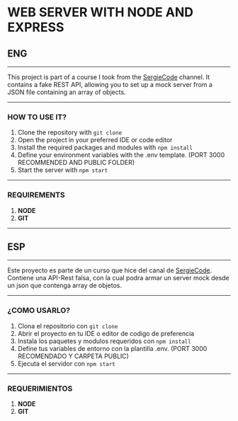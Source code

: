 # WEB SERVER WITH NODE AND EXPRESS

## ENG  
---  
This project is part of a course I took from the [SergieCode](https://www.youtube.com/watch?v=I17ln313Pjk&t=10479s) channel. It contains a fake REST API, allowing you to set up a mock server from a JSON file containing an array of objects.  

---  
### HOW TO USE IT?  
1. Clone the repository with `git clone`  
2. Open the project in your preferred IDE or code editor  
3. Install the required packages and modules with `npm install`
4. Define your environment variables with the .env template. (PORT 3000 RECOMMENDED AND PUBLIC FOLDER)
5. Start the server with `npm start`  
---  
### REQUIREMENTS  
1. **NODE**  
2. **GIT**  

---

## ESP
---
Este proyecto es parte de un curso que hice del canal de [SergieCode](https://www.youtube.com/watch?v=I17ln313Pjk&t=10479s). Contiene una API-Rest falsa, con la cual podra armar un server mock desde un json que contenga array de objetos.

---
### ¿COMO USARLO?
1. Clona el repositorio con `git clone `
2. Abrir el proyecto en tu IDE o editor de codigo de preferencia
3. Instala los paquetes y modulos requeridos con `npm install`
4. Define tus variables de entorno con la plantilla .env. (PORT 3000 RECOMENDADO Y CARPETA PUBLIC)
5. Ejecuta el servidor con `npm start`
---
### REQUERIMIENTOS
1. **NODE**
2. **GIT**